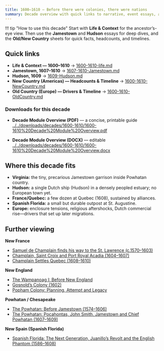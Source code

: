```yaml
---
title: 1600–1610 — Before there were colonies, there were nations
summary: Decade overview with quick links to narrative, event essays, and context sheets.
---
```


!!! tip "How to use this decade"
    Start with **Life & Context** for the ancestor’s-eye view. Then use the **Jamestown** and **Hudson** essays for deep dives, and the **Old/New Country** sheets for quick facts, headcounts, and timelines.

## Quick links

- **Life & Context — 1600–1610** → [1600-1610-life.md](./1600-1610-life.md)
- **Jamestown, 1607–1610** → [1607-1610-Jamestown.md](./1607-1610-Jamestown.md)
- **Hudson, 1609** → [1609-Hudson.md](./1609-Hudson.md)
- **New Country (Americas) — Headcounts & Timeline** → [1600-1610-NewCountry.md](./1600-1610-NewCountry.md)
- **Old Country (Europe) — Drivers & Timeline** → [1600-1610-OldCountry.md](./1600-1610-OldCountry.md)

### Downloads for this decade

- **Decade Module Overview (PDF)** — a concise, printable guide  
  [../../downloads/decades/1600-1610/1600-1610%20Decade%20Module%20Overview.pdf](../../downloads/decades/1600-1610/1600-1610%20Decade%20Module%20Overview.pdf)

- **Decade Module Overview (DOCX)** — editable  
  [../../downloads/decades/1600-1610/1600-1610%20Decade%20Module%20Overview.docx](../../downloads/decades/1600-1610/1600-1610%20Decade%20Module%20Overview.docx)


## Where this decade fits

- **Virginia:** the tiny, precarious Jamestown garrison inside Powhatan country.  
- **Hudson:** a single Dutch ship (Hudson) in a densely peopled estuary; no European town yet.  
- **France/Quebec:** a few dozen at Quebec (1608), sustained by alliances.  
- **Spanish Florida:** a small but durable outpost at St. Augustine.  
- **Europe:** enclosure tensions, religious aftershocks, Dutch commercial rise—drivers that set up later migrations.

## Further viewing
**New France**
- [Samuel de Champlain finds his way to the St. Lawrence (c.1570–1603)](https://www.youtube.com/watch?v=Xyo_jno8brY)
- [Champlain, Saint Croix and Port Royal Acadia (1604–1607)](https://www.youtube.com/watch?v=Y5b20KVVsjU)
- [Champlain Settles Quebec (1608–1610)](https://www.youtube.com/watch?v=_LjkTVfCWAc)

**New England**
- [The Wampanoag I: Before New England](https://www.youtube.com/watch?v=iKzb7N1EPlI)
- [Gosnold’s Colony (1602)](https://www.youtube.com/watch?v=ESPQ5qs1azI)
- [Popham Colony: Planning, Attempt and Legacy](https://www.youtube.com/watch?v=YmmhYcaKvRs)

**Powhatan / Chesapeake**
- [The Powhatan: Before Jamestown (1574–1606)](https://www.youtube.com/watch?v=ZTVHGGX42ts)
- [The Powhatan: Pocahontas, John Smith, Jamestown and Chief Powhatan (1607–1609)](https://www.youtube.com/watch?v=rQjyvMYhHdQ)

**New Spain (Spanish Florida)**
- [Spanish Florida: The Next Generation, Juanillo’s Revolt and the English Phantom (1586–1608)](https://www.youtube.com/watch?v=RYqDE477GFU)

